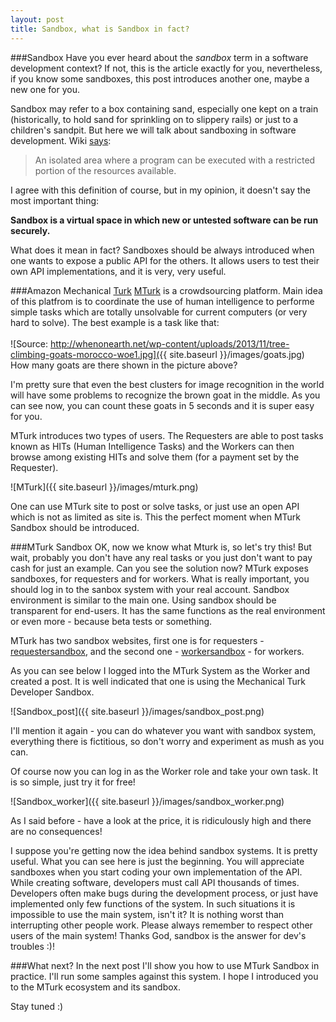 ```yaml
---
layout: post
title: Sandbox, what is Sandbox in fact?
---
```


###Sandbox
Have you ever heard about the *sandbox* term in a software development context? If not, this is the article exactly for you, 
nevertheless, if you know some sandboxes, this post introduces another one, maybe a new one for you.

Sandbox may refer to a box containing sand, especially one kept on a train (historically, to hold sand for sprinkling on
to slippery rails) or just to a children's sandpit. But here we will talk about sandboxing in software development. Wiki [says](http://en.wiktionary.org/wiki/sandbox):
>An isolated area where a program can be executed with a restricted portion of the resources available.

I agree with this definition of course, but in my opinion, it doesn't say the most important thing:

**Sandbox is a virtual space in which new or untested software can be run securely.**

What does it mean in fact? Sandboxes should be always introduced when one wants to expose a public API for the others. It allows
users to test their own API implementations, and it is very, very useful.

###Amazon Mechanical [Turk](http://en.wikipedia.org/wiki/The_Turk)
[MTurk](https://www.mturk.com/mturk/welcome) is a crowdsourcing platform. Main idea of this platfrom is to coordinate the 
use of human intelligence to performe simple tasks which are totally unsolvable for current computers (or very hard to solve).
The best example is a task like that:</br></br>
![Source: http://whenonearth.net/wp-content/uploads/2013/11/tree-climbing-goats-morocco-woe1.jpg]({{ site.baseurl }}/images/goats.jpg)
How many goats are there shown in the picture above?

I'm pretty sure that even the best clusters for image recognition in the world will have some problems to recognize the brown goat in the middle.
As you can see now, you can count these goats in 5 seconds and it is super easy for you.

MTurk introduces two types of users. The Requesters are able to post tasks known as HITs (Human Intelligence Tasks) and the Workers can then browse among existing HITs
and solve them (for a payment set by the Requester).

![MTurk]({{ site.baseurl }}/images/mturk.png)

One can use MTurk site to post or solve tasks, or just use an open API which is not as limited as site is. This the perfect moment when MTurk Sandbox should be introduced.

###MTurk Sandbox
OK, now we know what Mturk is, so let's try this!
But wait, probably you don't have any real tasks or you just don't want to pay cash for just an example.
Can you see the solution now? MTurk exposes sandboxes, for requesters and for workers. What is really important,
you should log in to the sanbox system with your real account. Sandbox environment is similar to the main one. Using sandbox
should be transparent for end-users. It has the same functions as the real environment or even more - because beta tests or something.

MTurk has two sandbox websites, first one is for requesters - [requestersandbox](https://requestersandbox.mturk.com/), 
and the second one - [workersandbox](https://workersandbox.mturk.com/) - for workers.

As you can see below I logged into the MTurk System as the Worker and created a post. It is well indicated that one is using the Mechanical Turk Developer Sandbox.

![Sandbox_post]({{ site.baseurl }}/images/sandbox_post.png)

I'll mention it again - you can do whatever you want with sandbox system, everything there is fictitious, so don't worry and experiment as mush as you can.

Of course now you can log in as the Worker role and take your own task. It is so simple, just try it for free!

![Sandbox_worker]({{ site.baseurl }}/images/sandbox_worker.png)

As I said before - have a look at the price, it is ridiculously high and there are no consequences!

I suppose you're getting now the idea behind sandbox systems. It is pretty useful. What you can see here is just the beginning.
You will appreciate sandboxes when you start coding your own implementation of the API. While creating software, developers must call API thousands of times.
Developers often make bugs during the development process, or just have implemented only few functions of the system. In such situations it is impossible to use
the main system, isn't it? It is nothing worst than interrupting other people work. Please always remember to respect other users of the main system! 
Thanks God, sandbox is the answer for dev's troubles :)!

###What next?
In the next post I'll show you how to use MTurk Sandbox in practice. I'll run some samples against this system.
I hope I introduced you to the MTurk ecosystem and its sandbox.

Stay tuned :)


